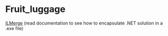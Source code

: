 # Fruit_luggage

[ILMerge](https://github.com/dotnet/ILMerge) (read documentation to see how to encapsulate .NET solution in a .exe file)

